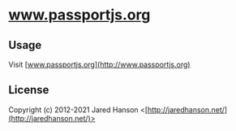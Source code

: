 # www.passportjs.org

## Usage

Visit [www.passportjs.org](http://www.passportjs.org)


## License
 
Copyright (c) 2012-2021 Jared Hanson <[http://jaredhanson.net/](http://jaredhanson.net/)>
